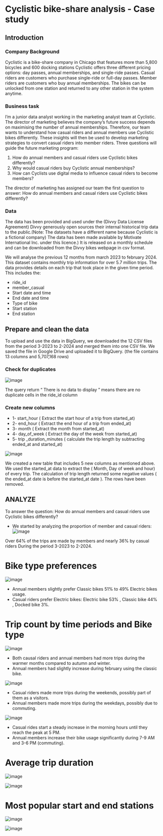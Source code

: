 # Cyclistic bike-share analysis - Case study

## Introduction

### Company Background

Cyclistic is a bike-share company in Chicago that features more than 5,800 bicycles and 600 docking stations
Cyclistic offers three different pricing options: day passes, annual memberships, and single-ride passes. Casual riders are customers who purchase single-ride or full-day passes. Member riders are customers who buy annual memberships.
The bikes can be unlocked from one station and returned to any other station in the system anytime.

### Business task
I’m a junior data analyst working in the marketing analyst team at Cyclistic. The director of marketing believes the company’s future success depends on maximising the number of annual memberships. Therefore, our team wants to understand how casual riders and annual members use Cyclistic bikes differently. 
These insights will then be used to develop marketing strategies to convert casual riders into member riders. 
Three questions will guide the future marketing program:

1. How do annual members and casual riders use Cyclistic bikes differently?
2. Why would casual riders buy Cyclistic annual memberships? 
3. How can Cyclists use digital media to influence casual riders to become members? 

The director of marketing has assigned our team the first question to answer: How do annual members and casual riders use Cyclistic bikes differently?

 ### Data

The data has been provided and used under the (Divvy Data License Agreement) Divvy generously open sources their internal historical trip data to the public.(Note: The datasets have a different name because Cyclistic is a fictional company)
The data has been made available by Motivate International Inc. under this licence.) It is released on a monthly schedule and can be downloaded from the Divvy bikes webpage in csv format.

We will analyse the previous 12 months from march 2023 to february 2024. 
This dataset contains monthly trip information for over 5.7 million trips.
The data provides details on each trip that took place in the given time period. This includes the:
- ride_id
- member_casual
- Start date and time
- End date and time
- Type of bike
- Start station
- End station

## Prepare and clean the data 

To upload and use the data in BigQuery, we downloaded the 12 CSV files from the period 3-2023 to 2-2024 and merged them into one CSV file. We saved the file in Google Drive and uploaded it to BigQuery. (the file contains 13 columns and 5,707,168 rows)

### Check for duplicates

![image](https://github.com/Nizar2804/Cyclistic-/blob/c758b3ab33fbfba038fb19666b36a4100ef33e63/images/duplicate%20check.png)

The query return “ There is no data to display ” means there are no duplicate cells in the ride_id column

### Create new columns

- 1- start_hour ( Extract the start hour of a trip from started_at)
- 2- end_hour ( Extract the end hour of a trip from ended_at)
- 3- month ( Extract the month from started_at)
- 4- day_of_week ( Extract the day of the week from started_at)
- 5- trip _duration_minutes ( calculate the trip length by subtracting ended_at and started_at)

![image](https://github.com/Nizar2804/Cyclistic-/blob/c758b3ab33fbfba038fb19666b36a4100ef33e63/images/clean%20data.png)


We created a new table that includes 5 new columns as mentioned above. 
We used the started_at data to extract the ( Month, Day of week and hour)  of every trip. 
The calculation of trip length returned some negative values ( the ended_at date is before the started_at date ).
         The rows have been removed. 


 ## ANALYZE

To answer the question: How do annual members and casual riders use Cyclistic bikes differently? 
- We started by analyzing the proportion of member and casual riders: 
![image](https://github.com/Nizar2804/Cyclistic-/blob/c758b3ab33fbfba038fb19666b36a4100ef33e63/images/Total%20trips%20by%20customer%20type%20.png)

Over 64% of the trips are made by members and nearly 36% by casual riders During the period 3-2023 to 2-2024.


# Bike type preferences 
![image](https://github.com/Nizar2804/Cyclistic-/blob/c758b3ab33fbfba038fb19666b36a4100ef33e63/images/Trips%20by%20Customer%20and%20Bike%20type%20.png)

- Annual members slightly prefer Classic bikes 51% to 49% Electric bikes usage. 
- Casual riders prefer Electric bikes: 
Electric bike 53% , Classic bike 44% , Docked bike 3%. 


# Trip count by time periods and Bike type

![image](https://github.com/Nizar2804/Cyclistic-/blob/6323088c422bdf98c7f68b48ed9ea77bc9a57171/images/trips%20bu%20months%20and%20bike%20type.png)			
- Both causal riders and annual members had more trips during the warmer months compared to	autumn and winter.
- Annual members had slightly increase during february using the classic bike.


   
![image](https://github.com/Nizar2804/Cyclistic-/blob/6323088c422bdf98c7f68b48ed9ea77bc9a57171/images/trips%20by%20dow%20and%20bike%20type.png)		

- Casual riders made more trips during the weekends, possibly part of them as a visitors.
- Annual members made more trips during the weekdays, possibly due to commuting.
  
![image](https://github.com/Nizar2804/Cyclistic-/blob/6323088c422bdf98c7f68b48ed9ea77bc9a57171/images/trips%20by%20hour%20and%20biketype.png)									
- Casual rides start a steady increase in the morning hours until they reach the peak at 5 PM.
- Annual members increase their bike usage significantly during 7-9 AM and 3-6 PM (commuting).

# Average trip duration

![image](https://github.com/Nizar2804/Cyclistic-/blob/cdf649bdad4e733f7800e5d72b8a2e4d88b53819/images/avg%20by%20months.png)


![image](https://github.com/Nizar2804/Cyclistic-/blob/b0faf7267da8330ba4d06955b434b2147aff8aed/images/avg%20by%20dow.png)		


# Most popular start and end stations

![image](https://github.com/Nizar2804/Cyclistic-/blob/6323088c422bdf98c7f68b48ed9ea77bc9a57171/images/top%2010%20start%20stations.png)																									

![image](https://github.com/Nizar2804/Cyclistic-/blob/6323088c422bdf98c7f68b48ed9ea77bc9a57171/images/top%2010%20end%20stations.png)																									
